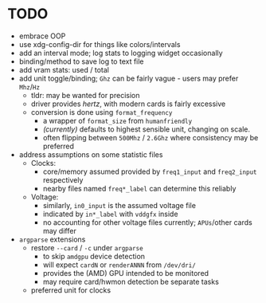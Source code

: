 # TODO

- embrace OOP
- use xdg-config-dir for things like colors/intervals
- add an interval mode; log stats to logging widget occasionally
- binding/method to save log to text file
- add vram stats: used / total
- add unit toggle/binding; `Ghz` can be fairly vague - users may prefer `Mhz`/`Hz`
  - tldr: may be wanted for precision
  - driver provides *hertz*, with modern cards is fairly excessive
  - conversion is done using `format_frequency`
    - a wrapper of `format_size` from `humanfriendly`
    - *(currently)* defaults to highest sensible unit, changing on scale.
    - often flipping between `500Mhz` / `2.6Ghz` where consistency may be preferred
- address assumptions on some statistic files
  - Clocks:
    - core/memory assumed provided by `freq1_input` and `freq2_input` respectively
    - nearby files named `freq*_label` can determine this reliably
  - Voltage:
    - similarly, `in0_input` is the assumed voltage file
    - indicated by `in*_label` with `vddgfx` inside
    - no accounting for other voltage files currently; `APUs`/other cards may differ
- `argparse` extensions
  - restore `--card` / `-c` under `argparse`
    - to skip `amdgpu` device detection
    - will expect `cardN` or `renderANNN` from `/dev/dri/`
    - provides the (AMD) GPU intended to be monitored
    - may require card/hwmon detection be separate tasks
  - preferred unit for clocks
